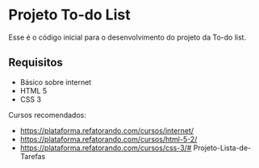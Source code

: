 # Projeto To-do List

Esse é o código inicial para o desenvolvimento do projeto da To-do list.

## Requisitos

- Básico sobre internet
- HTML 5
- CSS 3

Cursos recomendados:
- https://plataforma.refatorando.com/cursos/internet/
- https://plataforma.refatorando.com/cursos/html-5-2/
- https://plataforma.refatorando.com/cursos/css-3/#   P r o j e t o - L i s t a - d e - T a r e f a s  
 
